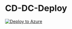 # CD-DC-Deploy

[![Deploy to Azure](https://aka.ms/deploytoazurebutton)](https://portal.azure.com/#create/Microsoft.Template/uri/https%3A%2F%2Fraw.githubusercontent.com%2FCT-Cloud-Design%2FCD-DC-Deploy%2Fmain%2Fmain.json)
